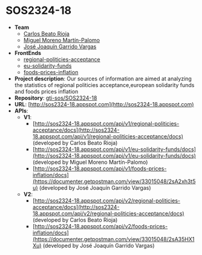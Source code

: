 # SOS2324-18

- **Team**
   - [Carlos Beato Rioja](https://github.com/carbeario)
   - [Miguel Moreno Martín-Palomo](https://github.com/migmormar7)
   - [José Joaquín Garrido Vargas](https://github.com/JJoaquinGV19)
- **FrontEnds**
   - [regional-politicies-acceptance](http://sos2324-18.appspot.com/regional-politicies-acceptance)
   - [eu-solidarity-funds](http://sos2324-18.appspot.com/eu-solidarity-funds)
   - [foods-prices-inflation](http://sos2324-18.appspot.com/foods-prices-inflation)
- **Project description**: Our sources of information are aimed at analyzing the statistics of regional politicies acceptance,european solidarity funds and foods prices inflation
- **Repository**: [gti-sos/SOS2324-18](https://github.com/gti-sos/SOS2324-18)
- **URL**: [http://sos2324-18.appspot.com](http://sos2324-18.appspot.com)
-  **APIs**:
   - **V1**:
      - [http://sos2324-18.appspot.com/api/v1/regional-politicies-acceptance/docs](http://sos2324-18.appspot.com/api/v1/regional-politicies-acceptance/docs) (developed by Carlos Beato Rioja)
      - [http://sos2324-18.appspot.com/api/v1/eu-solidarity-funds/docs](http://sos2324-18.appspot.com/api/v1/eu-solidarity-funds/docs) (developed by Miguel Moreno Martín-Palomo)
      - [http://sos2324-18.appspot.com/api/v1/foods-prices-inflation/docs](https://documenter.getpostman.com/view/33015048/2sA2xh3t5u) (developed by José Joaquín Garrido Vargas)
   - **V2**:
      - [http://sos2324-18.appspot.com/api/v2/regional-politicies-acceptance/docs](http://sos2324-18.appspot.com/api/v2/regional-politicies-acceptance/docs) (developed by Carlos Beato Rioja)
      - [http://sos2324-18.appspot.com/api/v2/foods-prices-inflation/docs](https://documenter.getpostman.com/view/33015048/2sA35HX1Xu) (developed by José Joaquín Garrido Vargas)
      

